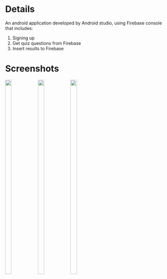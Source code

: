 # Details
An android application developed by Android studio, using Firebase console that includes:
1. Signing up
2. Get quiz questions from Firebase
3. Insert results to Firebase


# Screenshots
<img src="https://user-images.githubusercontent.com/54579415/82761875-4d2cde80-9e06-11ea-9075-1bac80cdfa65.jpeg"  width="20%" height="40%">  <img src="https://user-images.githubusercontent.com/54579415/82761878-4ef6a200-9e06-11ea-95e1-b9b26c15e6e6.jpeg"  width="20%" height="40%">  <img src="https://user-images.githubusercontent.com/54579415/82761879-5027cf00-9e06-11ea-889e-a87f35bdac00.jpeg"  width="20%" height="40%">
